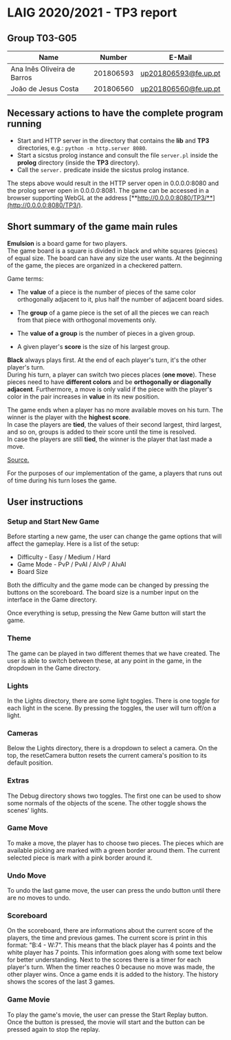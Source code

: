 # LAIG 2020/2021 - TP3 report

## Group T03-G05

| Name                        | Number    | E-Mail               |
| --------------------------- | --------- | -------------------- |
| Ana Inês Oliveira de Barros | 201806593 | up201806593@fe.up.pt |
| João de Jesus Costa         | 201806560 | up201806560@fe.up.pt |

## Necessary actions to have the complete program running

- Start and HTTP server in the directory that contains the **lib** and
  **TP3** directories, e.g.: `python -m http.server 8080`.
- Start a sicstus prolog instance and consult the file `server.pl` inside
  the **prolog** directory (inside the **TP3** directory).
- Call the `server.` predicate inside the sicstus prolog instance.

The steps above would result in the HTTP server open in 0.0.0.0:8080
and the prolog server open in 0.0.0.0:8081. The game can be accessed
in a browser supporting WebGL at the address
[**http://0.0.0.0:8080/TP3/**](http://0.0.0.0:8080/TP3/).

## Short summary of the game main rules

**Emulsion** is a board game for two players.  
The game board is a square is divided in black and white squares (pieces)
of equal size. The board can have any size the user wants. At the beginning
of the game, the pieces are organized in a checkered pattern.

Game terms:

- The **value** of a piece is the number of pieces of the same color orthogonally
  adjacent to it, plus half the number of adjacent board sides.

- The **group** of a game piece is the set of all the pieces we can reach from
  that piece with orthogonal movements only.

- The **value of a group** is the number of pieces in a given group.

- A given player's **score** is the size of his largest group.

**Black** always plays first. At the end of each player's turn, it's the other
player's turn.  
During his turn, a player can switch two pieces places (**one move**). These
pieces need to have **different colors** and be **orthogonally or diagonally
adjacent**. Furthermore, a move is only valid if the piece with the player's
color in the pair increases in **value** in its new position.

The game ends when a player has no more available moves on his turn. The winner
is the player with the **highest score**.  
In case the players are **tied**, the values of their second largest, third
largest, and so on, groups is added to their score until the time is resolved.  
In case the players are still **tied**, the winner is the player that last made
a move.

[Source.](https://boardgamegeek.com/boardgame/311851/emulsion)

For the purposes of our implementation of the game, a players that runs out
of time during his turn loses the game.

## User instructions

### Setup and Start New Game

Before starting a new game, the user can change the game options that will affect the gameplay. Here is a list of the setup:

- Difficulty - Easy / Medium / Hard
- Game Mode - PvP / PvAI / AIvP / AIvAI
- Board Size

Both the difficulty and the game mode can be changed by pressing the buttons on the scoreboard. The board size is a number input on the interface in the Game directory.

Once everything is setup, pressing the New Game button will start the game. 

### Theme 

The game can be played in two different themes that we have created. The user is able to switch between these, at any point in the game, in the dropdown in the Game directory. 

### Lights

In the Lights directory, there are some light toggles. There is one toggle for each light in the scene. By pressing the toggles, the user will turn off/on a light.

### Cameras

Below the Lights directory, there is a dropdown to select a camera. 
On the top, the resetCamera button resets the current camera's position to its default position. 

### Extras 

The Debug directory shows two toggles. The first one can be used to show some normals of the objects of the scene. The other toggle shows the scenes' lights.

### Game Move

To make a move, the player has to choose two pieces. The pieces which are available picking are marked with a green border around them. The current selected piece is mark with a pink border around it.

### Undo Move

To undo the last game move, the user can press the undo button until there are no moves to undo. 

### Scoreboard

On the scoreboard, there are informations about the current score of the players, the time and previous games. 
The current score is print in this format: "B:4 - W:7". This means that the black player has 4 points and the white player has 7 points.
This information goes along with some text below for better understanding. Next to the scores there is a timer for each player's turn. When the timer reaches 0 because no move was made, the other player wins. Once a game ends it is added to the history. The history shows the scores of the last 3 games. 

### Game Movie
To play the game's movie, the user can presse the Start Replay button. Once the button is pressed, the movie will start and the button can be pressed again to stop the replay.

